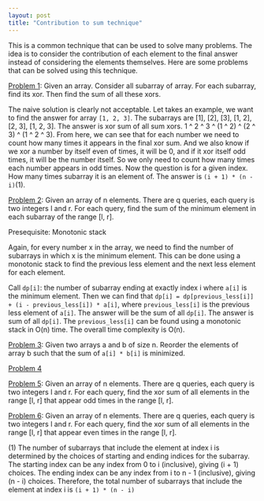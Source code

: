 ```yaml
---
layout: post
title: "Contribution to sum technique"
---
```

This is a common technique that can be used to solve many problems. The idea is to consider the contribution of each element to the final answer instead of considering the elements themselves. Here are some problems that can be solved using this technique.

[Problem 1](https://www.hackerrank.com/challenges/sansa-and-xor/problem): Given an array. Consider all subarray of array. For each subarray, find its xor. Then find the sum of all these xors.

The naive solution is clearly not acceptable. Let takes an example, we want to find the answer for array `[1, 2, 3]`. The subarrays are [1], [2], [3], [1, 2], [2, 3], [1, 2, 3]. The answer is xor sum of all sum xors. 1 ^ 2 ^ 3 ^ (1 ^ 2) ^ (2 ^ 3) ^ (1 ^ 2 ^ 3). From here, we can see that for each number we need to count how many times it appears in the final xor sum. And we also know if we xor a number by itself even of times, it will be 0, and if it xor itself odd times, it will be the number itself. So we only need to count how many times each number appears in odd times. Now the question is for a given index. How many times subarray it is an element of. The answer is `(i + 1) * (n - i)`(1).

[Problem 2](https://leetcode.com/problems/sum-of-subarray-minimums/): Given an array of n elements. There are q queries, each query is two integers l and r. For each query, find the sum of the minimum element in each subarray of the range [l, r].

Presequisite: Monotonic stack

Again, for every number x in the array, we need to find the number of subarrays in which x is the minimum element. This can be done using a monotonic stack to find the previous less element and the next less element for each element.

Call `dp[i]`: the number of subarray ending at exactly index i where `a[i]` is the minimum element. Then we can find that `dp[i] = dp[previous_less[i]] + (i - previous_less[i]) * a[i]`, where `previous_less[i]` is the previous less element of `a[i]`. The answer will be the sum of all `dp[i]`. The answer is sum of all `dp[i]`. The `previous_less[i]` can be found using a monotonic stack in O(n) time. The overall time complexity is O(n).

[Problem 3](https://codeforces.com/contest/1165/problem/E): Given two arrays a and b of size n. Reorder the elements of array b such that the sum of `a[i] * b[i]` is minimized.

[Problem 4](https://leetcode.com/problems/sum-of-total-strength-of-wizards)

[Problem 5](https://codeforces.com/contest/617/problem/E): Given an array of n elements. There are q queries, each query is two integers l and r. For each query, find the xor sum of all elements in the range [l, r] that appear odd times in the range [l, r].

[Problem 6](https://codeforces.com/contest/617/problem/D): Given an array of n elements. There are q queries, each query is two integers l and r. For each query, find the xor sum of all elements in the range [l, r] that appear even times in the range [l, r].

(1) The number of subarrays that include the element at index i is determined by the choices of starting and ending indices for the subarray. The starting index can be any index from 0 to i (inclusive), giving (i + 1) choices. The ending index can be any index from i to n - 1 (inclusive), giving (n - i) choices. Therefore, the total number of subarrays that include the element at index i is `(i + 1) * (n - i)`